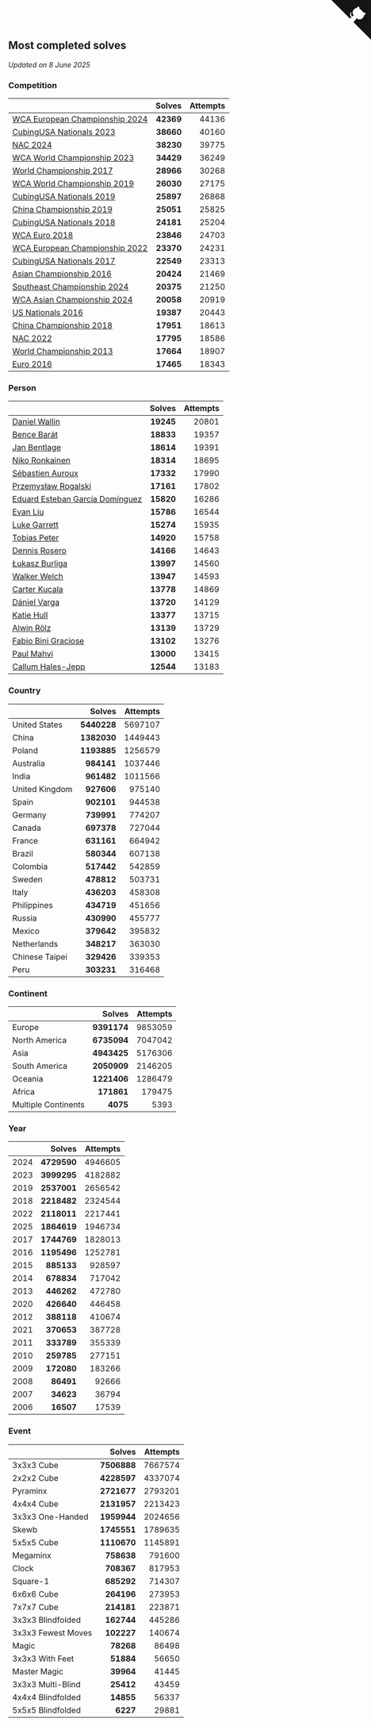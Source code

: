 ## Most completed solves

*Updated on  8 June 2025*


### Competition

|  | Solves | Attempts |
| :--- | ---: | ---: |
| [WCA European Championship 2024](https://www.worldcubeassociation.org/competitions/Euro2024) | **42369** | 44136 |
| [CubingUSA Nationals 2023](https://www.worldcubeassociation.org/competitions/CubingUSANationals2023) | **38660** | 40160 |
| [NAC 2024](https://www.worldcubeassociation.org/competitions/NAC2024) | **38230** | 39775 |
| [WCA World Championship 2023](https://www.worldcubeassociation.org/competitions/WC2023) | **34429** | 36249 |
| [World Championship 2017](https://www.worldcubeassociation.org/competitions/WC2017) | **28966** | 30268 |
| [WCA World Championship 2019](https://www.worldcubeassociation.org/competitions/WC2019) | **26030** | 27175 |
| [CubingUSA Nationals 2019](https://www.worldcubeassociation.org/competitions/CubingUSANationals2019) | **25897** | 26868 |
| [China Championship 2019](https://www.worldcubeassociation.org/competitions/ChinaChampionship2019) | **25051** | 25825 |
| [CubingUSA Nationals 2018](https://www.worldcubeassociation.org/competitions/CubingUSANationals2018) | **24181** | 25204 |
| [WCA Euro 2018](https://www.worldcubeassociation.org/competitions/Euro2018) | **23846** | 24703 |
| [WCA European Championship 2022](https://www.worldcubeassociation.org/competitions/Euro2022) | **23370** | 24231 |
| [CubingUSA Nationals 2017](https://www.worldcubeassociation.org/competitions/CubingUSANationals2017) | **22549** | 23313 |
| [Asian Championship 2016](https://www.worldcubeassociation.org/competitions/AsianChampionship2016) | **20424** | 21469 |
| [Southeast Championship 2024](https://www.worldcubeassociation.org/competitions/SoutheastChampionship2024) | **20375** | 21250 |
| [WCA Asian Championship 2024](https://www.worldcubeassociation.org/competitions/RubiksWCAAsianChampionship2024) | **20058** | 20919 |
| [US Nationals 2016](https://www.worldcubeassociation.org/competitions/USNationals2016) | **19387** | 20443 |
| [China Championship 2018](https://www.worldcubeassociation.org/competitions/ChinaChampionship2018) | **17951** | 18613 |
| [NAC 2022](https://www.worldcubeassociation.org/competitions/NAC2022) | **17795** | 18586 |
| [World Championship 2013](https://www.worldcubeassociation.org/competitions/WC2013) | **17664** | 18907 |
| [Euro 2016](https://www.worldcubeassociation.org/competitions/Euro2016) | **17465** | 18343 |

### Person

|  | Solves | Attempts |
| :--- | ---: | ---: |
| [Daniel Wallin](https://www.worldcubeassociation.org/persons/2013WALL03) | **19245** | 20801 |
| [Bence Barát](https://www.worldcubeassociation.org/persons/2008BARA01) | **18833** | 19357 |
| [Jan Bentlage](https://www.worldcubeassociation.org/persons/2010BENT01) | **18614** | 19391 |
| [Niko Ronkainen](https://www.worldcubeassociation.org/persons/2010RONK01) | **18314** | 18695 |
| [Sébastien Auroux](https://www.worldcubeassociation.org/persons/2008AURO01) | **17332** | 17990 |
| [Przemysław Rogalski](https://www.worldcubeassociation.org/persons/2013ROGA02) | **17161** | 17802 |
| [Eduard Esteban García Domínguez](https://www.worldcubeassociation.org/persons/2011EDUA01) | **15820** | 16286 |
| [Evan Liu](https://www.worldcubeassociation.org/persons/2009LIUE01) | **15786** | 16544 |
| [Luke Garrett](https://www.worldcubeassociation.org/persons/2017GARR05) | **15274** | 15935 |
| [Tobias Peter](https://www.worldcubeassociation.org/persons/2014PETE03) | **14920** | 15758 |
| [Dennis Rosero](https://www.worldcubeassociation.org/persons/2010ROSE03) | **14166** | 14643 |
| [Łukasz Burliga](https://www.worldcubeassociation.org/persons/2013BURL01) | **13997** | 14560 |
| [Walker Welch](https://www.worldcubeassociation.org/persons/2011WELC01) | **13947** | 14593 |
| [Carter Kucala](https://www.worldcubeassociation.org/persons/2015KUCA01) | **13778** | 14869 |
| [Dániel Varga](https://www.worldcubeassociation.org/persons/2008VARG01) | **13720** | 14129 |
| [Katie Hull](https://www.worldcubeassociation.org/persons/2010HULL01) | **13377** | 13715 |
| [Alwin Rölz](https://www.worldcubeassociation.org/persons/2016ROLZ01) | **13139** | 13729 |
| [Fabio Bini Graciose](https://www.worldcubeassociation.org/persons/2010GRAC02) | **13102** | 13276 |
| [Paul Mahvi](https://www.worldcubeassociation.org/persons/2012MAHV01) | **13000** | 13415 |
| [Callum Hales-Jepp](https://www.worldcubeassociation.org/persons/2012HALE01) | **12544** | 13183 |

### Country

|  | Solves | Attempts |
| :--- | ---: | ---: |
| United States | **5440228** | 5697107 |
| China | **1382030** | 1449443 |
| Poland | **1193885** | 1256579 |
| Australia | **984141** | 1037446 |
| India | **961482** | 1011566 |
| United Kingdom | **927606** | 975140 |
| Spain | **902101** | 944538 |
| Germany | **739991** | 774207 |
| Canada | **697378** | 727044 |
| France | **631161** | 664942 |
| Brazil | **580344** | 607138 |
| Colombia | **517442** | 542859 |
| Sweden | **478812** | 503731 |
| Italy | **436203** | 458308 |
| Philippines | **434719** | 451656 |
| Russia | **430990** | 455777 |
| Mexico | **379642** | 395832 |
| Netherlands | **348217** | 363030 |
| Chinese Taipei | **329426** | 339353 |
| Peru | **303231** | 316468 |

### Continent

|  | Solves | Attempts |
| :--- | ---: | ---: |
| Europe | **9391174** | 9853059 |
| North America | **6735094** | 7047042 |
| Asia | **4943425** | 5176306 |
| South America | **2050909** | 2146205 |
| Oceania | **1221406** | 1286479 |
| Africa | **171861** | 179475 |
| Multiple Continents | **4075** | 5393 |

### Year

|  | Solves | Attempts |
| :--- | ---: | ---: |
| 2024 | **4729590** | 4946605 |
| 2023 | **3999295** | 4182882 |
| 2019 | **2537001** | 2656542 |
| 2018 | **2218482** | 2324544 |
| 2022 | **2118011** | 2217441 |
| 2025 | **1864619** | 1946734 |
| 2017 | **1744769** | 1828013 |
| 2016 | **1195496** | 1252781 |
| 2015 | **885133** | 928597 |
| 2014 | **678834** | 717042 |
| 2013 | **446262** | 472780 |
| 2020 | **426640** | 446458 |
| 2012 | **388118** | 410674 |
| 2021 | **370653** | 387728 |
| 2011 | **333789** | 355339 |
| 2010 | **259785** | 277151 |
| 2009 | **172080** | 183266 |
| 2008 | **86491** | 92666 |
| 2007 | **34623** | 36794 |
| 2006 | **16507** | 17539 |

### Event

|  | Solves | Attempts |
| :--- | ---: | ---: |
| 3x3x3 Cube | **7506888** | 7667574 |
| 2x2x2 Cube | **4228597** | 4337074 |
| Pyraminx | **2721677** | 2793201 |
| 4x4x4 Cube | **2131957** | 2213423 |
| 3x3x3 One-Handed | **1959944** | 2024656 |
| Skewb | **1745551** | 1789635 |
| 5x5x5 Cube | **1110670** | 1145891 |
| Megaminx | **758638** | 791600 |
| Clock | **708367** | 817953 |
| Square-1 | **685292** | 714307 |
| 6x6x6 Cube | **264196** | 273953 |
| 7x7x7 Cube | **214181** | 223871 |
| 3x3x3 Blindfolded | **162744** | 445286 |
| 3x3x3 Fewest Moves | **102227** | 140674 |
| Magic | **78268** | 86498 |
| 3x3x3 With Feet | **51884** | 56650 |
| Master Magic | **39964** | 41445 |
| 3x3x3 Multi-Blind | **25412** | 43459 |
| 4x4x4 Blindfolded | **14855** | 56337 |
| 5x5x5 Blindfolded | **6227** | 29881 |


<a href="https://github.com/jonatanklosko/wca_statistics" class="github-corner" aria-label="View source on Github"><svg width="80" height="80" viewBox="0 0 250 250" style="fill:#151513; color:#fff; position: absolute; top: 0; border: 0; right: 0;" aria-hidden="true"><path d="M0,0 L115,115 L130,115 L142,142 L250,250 L250,0 Z"></path><path d="M128.3,109.0 C113.8,99.7 119.0,89.6 119.0,89.6 C122.0,82.7 120.5,78.6 120.5,78.6 C119.2,72.0 123.4,76.3 123.4,76.3 C127.3,80.9 125.5,87.3 125.5,87.3 C122.9,97.6 130.6,101.9 134.4,103.2" fill="currentColor" style="transform-origin: 130px 106px;" class="octo-arm"></path><path d="M115.0,115.0 C114.9,115.1 118.7,116.5 119.8,115.4 L133.7,101.6 C136.9,99.2 139.9,98.4 142.2,98.6 C133.8,88.0 127.5,74.4 143.8,58.0 C148.5,53.4 154.0,51.2 159.7,51.0 C160.3,49.4 163.2,43.6 171.4,40.1 C171.4,40.1 176.1,42.5 178.8,56.2 C183.1,58.6 187.2,61.8 190.9,65.4 C194.5,69.0 197.7,73.2 200.1,77.6 C213.8,80.2 216.3,84.9 216.3,84.9 C212.7,93.1 206.9,96.0 205.4,96.6 C205.1,102.4 203.0,107.8 198.3,112.5 C181.9,128.9 168.3,122.5 157.7,114.1 C157.9,116.9 156.7,120.9 152.7,124.9 L141.0,136.5 C139.8,137.7 141.6,141.9 141.8,141.8 Z" fill="currentColor" class="octo-body"></path></svg></a><style>.github-corner:hover .octo-arm{animation:octocat-wave 560ms ease-in-out}@keyframes octocat-wave{0%,100%{transform:rotate(0)}20%,60%{transform:rotate(-25deg)}40%,80%{transform:rotate(10deg)}}@media (max-width:500px){.github-corner:hover .octo-arm{animation:none}.github-corner .octo-arm{animation:octocat-wave 560ms ease-in-out}}</style>
